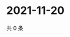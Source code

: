 # 2021-11-20

共 0 条

<!-- BEGIN WEIBO -->
<!-- 最后更新时间 Sat Nov 20 2021 05:08:06 GMT+0800 (China Standard Time) -->

<!-- END WEIBO -->
